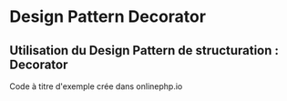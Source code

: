 # Design Pattern Decorator
## Utilisation du Design Pattern de structuration : Decorator
  Code à titre d'exemple crée dans onlinephp.io
